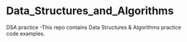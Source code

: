 # Data_Structures_and_Algorithms
DSA practice
-This repo contains Data Structures & Algorithms practice code examples.
